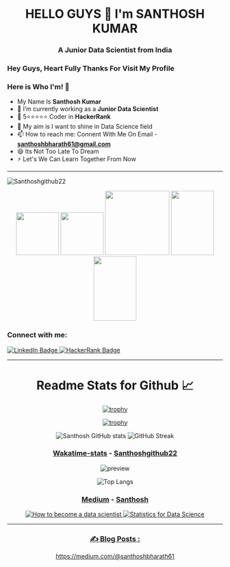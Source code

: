 <h1 align="center">HELLO GUYS 👋 I'm SANTHOSH KUMAR </h1>
<h3 align="center">A Junior Data Scientist from India </h3>

### Hey Guys, Heart Fully Thanks For Visit My Profile


### Here is Who I'm! 👋

- My Name Is **Santhosh Kumar**
- 🔭 I’m currently working as a **Junior Data Scientist**
- 🌱 5⭐⭐⭐⭐⭐ Coder in **HackerRank**
- 💬 My aim is I want to shine in Data Science field
- 📫 How to reach me: Connent With Me On Email - **santhoshbharath61@gmail.com**
- 😄 Its Not Too Late To Dream
- ⚡ Let's We Can Learn Together From Now

----
<p align="left"> <img src="https://komarev.com/ghpvc/?username=Santhoshgithub22&label=Profile%20views&color=0e75b6&style=flat" alt="Santhoshgithub22" /> </p>


<div id="header" align="center">
  <img src="https://media.giphy.com/media/v1.Y2lkPTc5MGI3NjExOTc3MmM3ODcwNzMxOWYwYjVlYmYwZTRlMDhmYjZlMmMzYmI2Nzc5OCZlcD12MV9pbnRlcm5hbF9naWZzX2dpZklkJmN0PXM/M9gbBd9nbDrOTu1Mqx/giphy.gif" width="100"/>
    <img src="https://media.giphy.com/media/gjrYDwbjnK8x36xZIO/giphy.gif" width="100"/>
    <img src="https://media.giphy.com/media/eljCVpMrhepUSgZaVP/giphy-downsized-large.gif" width="150"/>
     <img src="https://media.giphy.com/media/UUBYepX4WSiNFf8GOT/giphy.gif" width="100" height="150"/>
     <img src="https://media.giphy.com/media/igRW3jH2LcCVzMqi5F/giphy.gif" width="100" height="150"/>

</p>



  
  
<h3 align="left">Connect with me:</h3>
<p align="left">

<a href="https://www.linkedin.com/in/santhosh-kumar-a98157219/">
    <img src="https://img.shields.io/badge/LinkedIn-blue?style=for-the-badge&logo=linkedin&logoColor=white" alt="LinkedIn Badge"/>
  </a>
  
<a href="https://www.hackerrank.com/santhoshbharath1">
 <img src="https://img.shields.io/badge/HackerRank-green?style=for-the-badge&logo=hackerrank&logoColor=white" alt="HackerRank Badge"/>    
  </a>
</p>

---

# Readme Stats for Github 📈


[![trophy](https://github-profile-trophy.vercel.app/?username=Santhoshgithub22&theme=juicyfresh)](https://github.com/Santhoshgithub22/github-profile-trophy)

[![trophy](https://github-profile-trophy.vercel.app/?username=Santhoshgithub22&theme=juicyfresh)](https://github.com/Santhoshgithub22/github-profile-trophy)


![Santhosh GitHub stats](https://github-readme-stats.vercel.app/api?username=Santhoshgithub22&show_icons=true&theme=dark) ![GitHub Streak](http://github-readme-streak-stats.herokuapp.com?user=Santhoshgithub22&theme=highcontrast&background=000000) 



### [Wakatime-stats](https://github.com/Santhoshgithub22-readme-stats) - [Santhoshgithub22]([https://github.com/anmol098](https://github.com/Santhoshgithub22))
![preview](https://user-images.githubusercontent.com/25841814/79395484-5081ae80-7fac-11ea-9e27-ac91472e31dd.png)


![Top Langs](https://github-readme-stats.vercel.app/api/top-langs/?username=Santhoshgithub22&layout=compact&theme=swift)


### [Medium](https://medium.com/@santhoshbharath61) - [Santhosh](https://github.com/Santhoshgithub22/) 
<a target="_blank" href="https://medium.com/p/366e63d986ed"><img src="https://medium.com/p/366e63d986ed" alt="How to become a data scientist"> 
<a target="_blank" href="https://medium.com/p/79e79f8be123"><img src="https://medium.com/p/79e79f8be123" alt="Statistics for Data Science">   
  
---

### :writing_hand: Blog Posts :
<!-- BLOG-POST-LIST:START -->
https://medium.com/@santhoshbharath61
<!-- BLOG-POST-LIST:END -->
<!--
**Santhoshgithub22/Santhoshgithub22** is a ✨ _special_ ✨ repository because its `README.md` (this file) appears on your GitHub profile.

## Contribution 💬


Contributors are welcome. Please open an issue or pull request if you have any suggestions.
